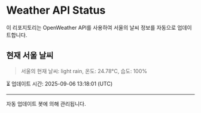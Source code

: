 
# Weather API Status

이 리포지토리는 OpenWeather API를 사용하여 서울의 날씨 정보를 자동으로 업데이트합니다.

## 현재 서울 날씨
> 서울의 현재 날씨: light rain, 온도: 24.78°C, 습도: 100%

⏳ 업데이트 시간: 2025-09-06 13:18:01 (UTC)

---
자동 업데이트 봇에 의해 관리됩니다.
